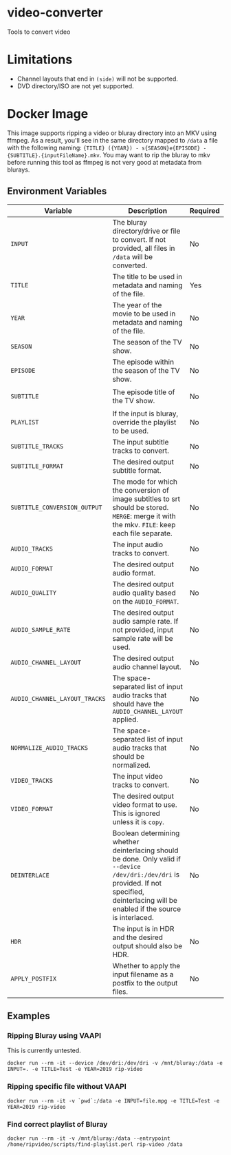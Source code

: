 # video-converter
Tools to convert video

# Limitations
- Channel layouts that end in `(side)` will not be supported.
- DVD directory/ISO are not yet supported.

# Docker Image
This image supports ripping a video or bluray directory into an MKV using ffmpeg. As a result, 
you'll see in the same directory mapped to `/data` a file with the following naming:
`{TITLE} ({YEAR}) - s{SEASON}e{EPISODE} - {SUBTITLE}.{inputFileName}.mkv`. 
You may want to rip the bluray to mkv before running this tool as ffmpeg is not very good at metadata 
from blurays.

## Environment Variables
Variable | Description | Required | Default | Example
--- | --- | --- | --- | ---
`INPUT` | The bluray directory/drive or file to convert. If not provided, all files in `/data` will be converted. | No | | `title_00.mkv`
`TITLE` | The title to be used in metadata and naming of the file. | Yes | | `Cool Movie`
`YEAR` | The year of the movie to be used in metadata and naming of the file. | No | | `2019`
`SEASON` | The season of the TV show. | No | | `01`
`EPISODE` | The episode within the season of the TV show. | No | | `01`
`SUBTITLE` | The episode title of the TV show. | No | | `The One Where They Dance`
`PLAYLIST` | If the input is bluray, override the playlist to be used. | No | | `183`
`SUBTITLE_TRACKS` | The input subtitle tracks to convert. | No | `*` | `1`
`SUBTITLE_FORMAT` | The desired output subtitle format. | No | `ass` | `copy`
`SUBTITLE_CONVERSION_OUTPUT` | The mode for which the conversion of image subtitles to srt should be stored. `MERGE`: merge it with the mkv. `FILE`: keep each file separate. | No | `MERGE` | `FILE`
`AUDIO_TRACKS` | The input audio tracks to convert. | No | `*` | `1`
`AUDIO_FORMAT` | The desired output audio format. | No | `aac` | `eac3`
`AUDIO_QUALITY` | The desired output audio quality based on the `AUDIO_FORMAT`. | No | `2` | `560`
`AUDIO_SAMPLE_RATE` | The desired output audio sample rate. If not provided, input sample rate will be used. | No | | `48000`
`AUDIO_CHANNEL_LAYOUT` | The desired output audio channel layout. | No | ` ` | `7.1`
`AUDIO_CHANNEL_LAYOUT_TRACKS` | The space-separated list of input audio tracks that should have the `AUDIO_CHANNEL_LAYOUT` applied. | No | `*` | `1`
`NORMALIZE_AUDIO_TRACKS` | The space-separated list of input audio tracks that should be normalized. | No | | `1 2`
`VIDEO_TRACKS` | The input video tracks to convert. | No | `*` | `0`
`VIDEO_FORMAT` | The desired output video format to use. This is ignored unless it is `copy`. | No | `nocopy` | `copy`
`DEINTERLACE` | Boolean determining whether deinterlacing should be done. Only valid if `--device /dev/dri:/dev/dri` is provided. If not specified, deinterlacing will be enabled if the source is interlaced. | No |  | `true`
`HDR` | The input is in HDR and the desired output should also be HDR. | No | `false` | `true`
`APPLY_POSTFIX` | Whether to apply the input filename as a postfix to the output files. | No | `true` | `false` 

## Examples

### Ripping Bluray using VAAPI
This is currently untested.
```
docker run --rm -it --device /dev/dri:/dev/dri -v /mnt/bluray:/data -e INPUT=. -e TITLE=Test -e YEAR=2019 rip-video
```

### Ripping specific file without VAAPI
```
docker run --rm -it -v `pwd`:/data -e INPUT=file.mpg -e TITLE=Test -e YEAR=2019 rip-video

```

### Find correct playlist of Bluray
```
docker run --rm -it -v /mnt/bluray:/data --entrypoint /home/ripvideo/scripts/find-playlist.perl rip-video /data
```

